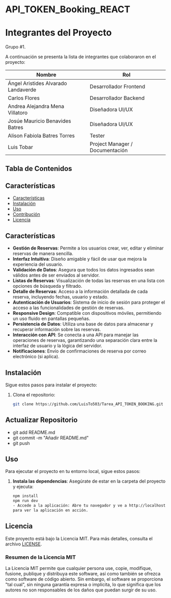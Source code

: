 # API_TOKEN_Booking_REACT


# Integrantes del Proyecto
Grupo #1.

A continuación se presenta la lista de integrantes que colaboraron en el proyecto:

| Nombre                              | Rol                              |
|-------------------------------------|----------------------------------|
| Ángel Aristides Alvarado Landaverde | Desarrollador Frontend           |
| Carlos Flores                       | Desarrollador Backend            |
| Andrea Alejandra Mena Villatoro     | Diseñadora UI/UX                 |
| Josúe Mauricio Benavides Batres     | Diseñadora UI/UX                 |
| Alison Fabiola Batres Torres        | Tester                           |
| Luis Tobar                          | Project Manager / Documentación  |



## Tabla de Contenidos

## Características

- [Características](#caracteristicas)
- [Instalación](#instalación)
- [Uso](#uso)
- [Contribución](#contribución)
- [Licencia](#licencia)

## Características

- **Gestión de Reservas**: Permite a los usuarios crear, ver, editar y eliminar reservas de manera sencilla.
- **Interfaz Intuitiva**: Diseño amigable y fácil de usar que mejora la experiencia del usuario.
- **Validación de Datos**: Asegura que todos los datos ingresados sean válidos antes de ser enviados al servidor.
- **Listas de Reservas**: Visualización de todas las reservas en una lista con opciones de búsqueda y filtrado.
- **Detalle de Reservas**: Acceso a la información detallada de cada reserva, incluyendo fechas, usuario y estado.
- **Autenticación de Usuarios**: Sistema de inicio de sesión para proteger el acceso a las funcionalidades de gestión de reservas.
- **Responsive Design**: Compatible con dispositivos móviles, permitiendo un uso fluido en pantallas pequeñas.
- **Persistencia de Datos**: Utiliza una base de datos para almacenar y recuperar información sobre las reservas.
- **Interacción con API**: Se conecta a una API para manejar las operaciones de reservas, garantizando una separación clara entre la interfaz de usuario y la lógica del servidor.
- **Notificaciones**: Envío de confirmaciones de reserva por correo electrónico (si aplica).



## Instalación

Sigue estos pasos para instalar el proyecto:

1. Clona el repositorio:
   ```bash
   git clone https://github.com/LuisTo503/Tarea_API_TOKEN_BOOKING.git

## Actualizar Repositorio
- git add README.md
- git commit -m "Añadir README.md"
- git push

## Uso

Para ejecutar el proyecto en tu entorno local, sigue estos pasos:

1. **Instala las dependencias**:
   Asegúrate de estar en la carpeta del proyecto y ejecuta:
   ```bash
   npm install
   npm run dev
   - Accede a la aplicación: Abre tu navegador y ve a http://localhost:3000
   para ver la aplicación en acción.

## Licencia

Este proyecto está bajo la Licencia MIT. Para más detalles, consulta el archivo [LICENSE](LICENSE).

### Resumen de la Licencia MIT

La Licencia MIT permite que cualquier persona use, copie, modifique, fusione, publique y 
distribuya este software, así como también se ofrezca como software de código abierto.
Sin embargo, el software se proporciona "tal cual", sin ninguna garantía expresa o implícita, 
lo que significa que los autores no son responsables de los daños que puedan surgir de su uso.
